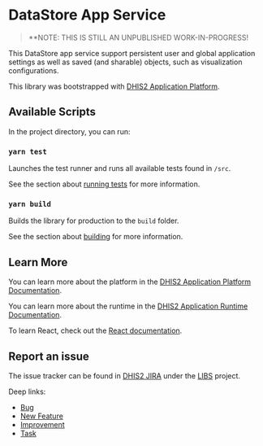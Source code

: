 # DataStore App Service

> **NOTE: THIS IS STILL AN UNPUBLISHED WORK-IN-PROGRESS!

This DataStore app service support persistent user and global application settings as well as saved (and sharable) objects, such as visualization configurations.

This library was bootstrapped with [DHIS2 Application Platform](https://github.com/dhis2/app-platform).

## Available Scripts

In the project directory, you can run:

### `yarn test`

Launches the test runner and runs all available tests found in `/src`.<br />

See the section about [running tests](https://platform.dhis2.nu/#/scripts/test) for more information.

### `yarn build`

Builds the library for production to the `build` folder.<br />

See the section about [building](https://platform.dhis2.nu/#/scripts/build) for more information.

## Learn More

You can learn more about the platform in the [DHIS2 Application Platform Documentation](https://platform.dhis2.nu/).

You can learn more about the runtime in the [DHIS2 Application Runtime Documentation](https://runtime.dhis2.nu/).

To learn React, check out the [React documentation](https://reactjs.org/).

## Report an issue

The issue tracker can be found in [DHIS2 JIRA](https://jira.dhis2.org)
under the [LIBS](https://jira.dhis2.org/projects/LIBS) project.

Deep links:

-   [Bug](https://jira.dhis2.org/secure/CreateIssueDetails!init.jspa?pid=10700&issuetype=10006&components=11027)
-   [New Feature](https://jira.dhis2.org/secure/CreateIssueDetails!init.jspa?pid=10700&issuetype=10005&components=11027)
-   [Improvement](https://jira.dhis2.org/secure/CreateIssueDetails!init.jspa?pid=10700&issuetype=10002&components=11027)
-   [Task](https://jira.dhis2.org/secure/CreateIssueDetails!init.jspa?pid=10700&issuetype=10003&components=11027)
